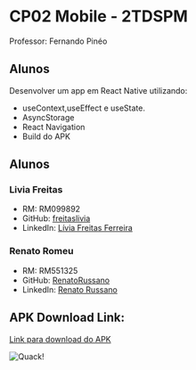 # CP02 Mobile - 2TDSPM

Professor: Fernando Pinéo

## Alunos

Desenvolver um app em React Native utilizando:
- useContext,useEffect e useState.
- AsyncStorage
-  React Navigation
-  Build do APK

## Alunos

### Livia Freitas
- RM: RM099892
- GitHub: [freitaslivia](https://github.com/freitaslivia)
- LinkedIn: [Lívia Freitas Ferreira](https://www.linkedin.com/in/l%C3%ADvia-freitas-ferreira/)

### Renato Romeu
- RM: RM551325
- GitHub: [RenatoRussano](https://github.com/RenatoRussano)
- LinkedIn: [Renato Russano](https://www.linkedin.com/in/renato-russano-706423a3/)

## APK Download Link:

[Link para download do APK](coloque_aqui_o_link_para_download)

![Quack!](https://i.ibb.co/0V1sxL8/pato.png)
